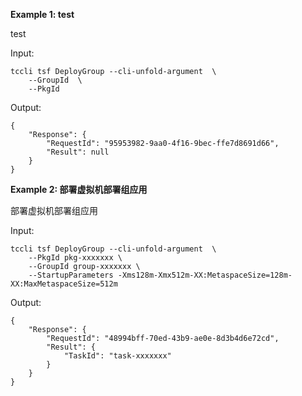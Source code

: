 **Example 1: test**

test

Input: 

```
tccli tsf DeployGroup --cli-unfold-argument  \
    --GroupId  \
    --PkgId 
```

Output: 
```
{
    "Response": {
        "RequestId": "95953982-9aa0-4f16-9bec-ffe7d8691d66",
        "Result": null
    }
}
```

**Example 2: 部署虚拟机部署组应用**

部署虚拟机部署组应用

Input: 

```
tccli tsf DeployGroup --cli-unfold-argument  \
    --PkgId pkg-xxxxxxx \
    --GroupId group-xxxxxxx \
    --StartupParameters -Xms128m-Xmx512m-XX:MetaspaceSize=128m-XX:MaxMetaspaceSize=512m
```

Output: 
```
{
    "Response": {
        "RequestId": "48994bff-70ed-43b9-ae0e-8d3b4d6e72cd",
        "Result": {
            "TaskId": "task-xxxxxxx"
        }
    }
}
```

